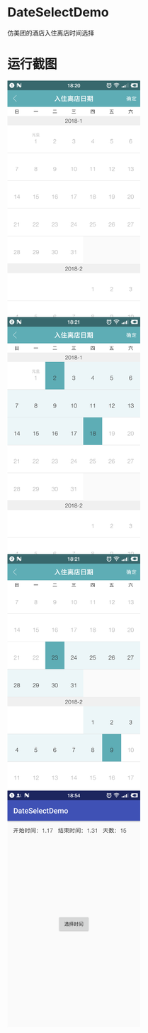 # DateSelectDemo
仿美团的酒店入住离店时间选择

# 运行截图

<img src="https://github.com/BigSea001/DateSelectDemo/blob/master/imgs/img1.png" width = "300" alt="图片名称" align=center />
<img src="https://github.com/BigSea001/DateSelectDemo/blob/master/imgs/img2.png" width = "300" alt="图片名称" align=center />
<img src="https://github.com/BigSea001/DateSelectDemo/blob/master/imgs/img3.png" width = "300" alt="图片名称" align=center />
<img src="https://github.com/BigSea001/DateSelectDemo/blob/master/imgs/img4.png" width = "300" alt="图片名称" align=center />
